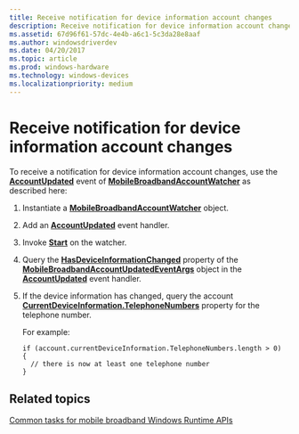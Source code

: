 ```yaml
---
title: Receive notification for device information account changes
description: Receive notification for device information account changes
ms.assetid: 67d96f61-57dc-4e4b-a6c1-5c3da28e8aaf
ms.author: windowsdriverdev
ms.date: 04/20/2017
ms.topic: article
ms.prod: windows-hardware
ms.technology: windows-devices
ms.localizationpriority: medium
---
```


# Receive notification for device information account changes


To receive a notification for device information account changes, use the [**AccountUpdated**](https://msdn.microsoft.com/library/windows/apps/hh770601) event of [**MobileBroadbandAccountWatcher**](https://msdn.microsoft.com/library/windows/apps/hh770597) as described here:

1.  Instantiate a [**MobileBroadbandAccountWatcher**](https://msdn.microsoft.com/library/windows/apps/hh770597) object.

2.  Add an [**AccountUpdated**](https://msdn.microsoft.com/library/windows/apps/hh770601) event handler.

3.  Invoke [**Start**](https://msdn.microsoft.com/library/windows/apps/hh770604) on the watcher.

4.  Query the [**HasDeviceInformationChanged**](https://msdn.microsoft.com/library/windows/apps/hh770594) property of the [**MobileBroadbandAccountUpdatedEventArgs**](https://msdn.microsoft.com/library/windows/apps/hh770593) object in the [**AccountUpdated**](https://msdn.microsoft.com/library/windows/apps/hh770601) event handler.

5.  If the device information has changed, query the account [**CurrentDeviceInformation.TelephoneNumbers**](https://msdn.microsoft.com/library/windows/apps/br207373) property for the telephone number.

    For example:

    ``` syntax
    if (account.currentDeviceInformation.TelephoneNumbers.length > 0)
    {
      // there is now at least one telephone number
    }
    ```

## <span id="related_topics"></span>Related topics


[Common tasks for mobile broadband Windows Runtime APIs](common-tasks-for-mobile-broadband-windows-runtime-apis.md)

 

 






